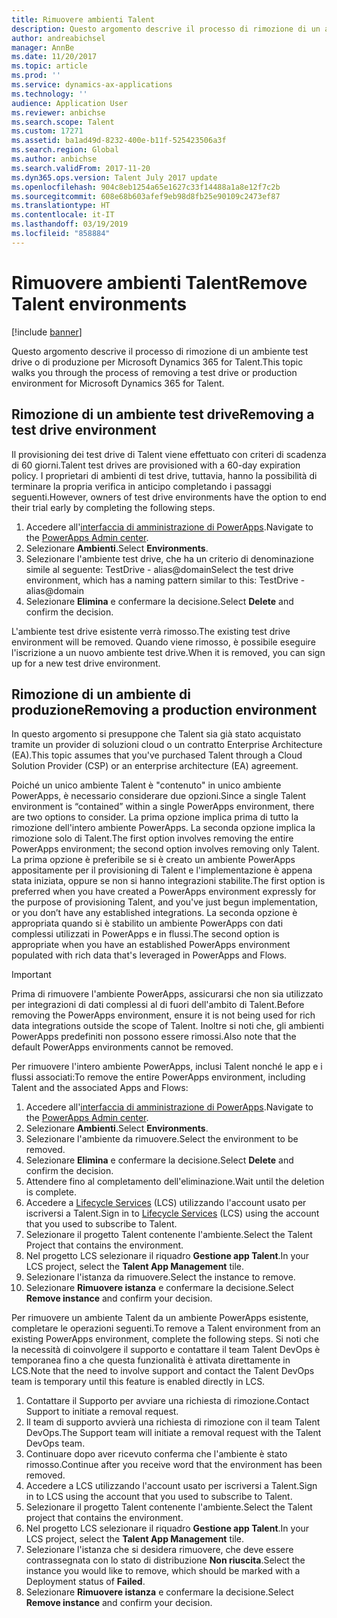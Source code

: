 ```yaml
---
title: Rimuovere ambienti Talent
description: Questo argomento descrive il processo di rimozione di un ambiente test drive o di produzione per Microsoft Dynamics 365 for Talent.
author: andreabichsel
manager: AnnBe
ms.date: 11/20/2017
ms.topic: article
ms.prod: ''
ms.service: dynamics-ax-applications
ms.technology: ''
audience: Application User
ms.reviewer: anbichse
ms.search.scope: Talent
ms.custom: 17271
ms.assetid: ba1ad49d-8232-400e-b11f-525423506a3f
ms.search.region: Global
ms.author: anbichse
ms.search.validFrom: 2017-11-20
ms.dyn365.ops.version: Talent July 2017 update
ms.openlocfilehash: 904c8eb1254a65e1627c33f14488a1a8e12f7c2b
ms.sourcegitcommit: 608e68b603afef9eb98d8fb25e90109c2473ef87
ms.translationtype: HT
ms.contentlocale: it-IT
ms.lasthandoff: 03/19/2019
ms.locfileid: "858884"
---
```

# <a name="remove-talent-environments"></a><span data-ttu-id="5d139-103">Rimuovere ambienti Talent</span><span class="sxs-lookup"><span data-stu-id="5d139-103">Remove Talent environments</span></span>

[!include [banner](includes/banner.md)]

<span data-ttu-id="5d139-104">Questo argomento descrive il processo di rimozione di un ambiente test drive o di produzione per Microsoft Dynamics 365 for Talent.</span><span class="sxs-lookup"><span data-stu-id="5d139-104">This topic walks you through the process of removing a test drive or production environment for Microsoft Dynamics 365 for Talent.</span></span>

## <a name="removing-a-test-drive-environment"></a><span data-ttu-id="5d139-105">Rimozione di un ambiente test drive</span><span class="sxs-lookup"><span data-stu-id="5d139-105">Removing a test drive environment</span></span>

<span data-ttu-id="5d139-106">Il provisioning dei test drive di Talent viene effettuato con criteri di scadenza di 60 giorni.</span><span class="sxs-lookup"><span data-stu-id="5d139-106">Talent test drives are provisioned with a 60-day expiration policy.</span></span> <span data-ttu-id="5d139-107">I proprietari di ambienti di test drive, tuttavia, hanno la possibilità di terminare la propria verifica in anticipo completando i passaggi seguenti.</span><span class="sxs-lookup"><span data-stu-id="5d139-107">However, owners of test drive environments have the option to end their trial early by completing the following steps.</span></span> 

1. <span data-ttu-id="5d139-108">Accedere all'[interfaccia di amministrazione di PowerApps](https://admin.businessplatform.microsoft.com/).</span><span class="sxs-lookup"><span data-stu-id="5d139-108">Navigate to the [PowerApps Admin center](https://admin.businessplatform.microsoft.com/).</span></span>
2. <span data-ttu-id="5d139-109">Selezionare **Ambienti**.</span><span class="sxs-lookup"><span data-stu-id="5d139-109">Select **Environments**.</span></span>
3. <span data-ttu-id="5d139-110">Selezionare l'ambiente test drive, che ha un criterio di denominazione simile al seguente: TestDrive - alias@domain</span><span class="sxs-lookup"><span data-stu-id="5d139-110">Select the test drive environment, which has a naming pattern similar to this: TestDrive - alias@domain</span></span>
4. <span data-ttu-id="5d139-111">Selezionare **Elimina** e confermare la decisione.</span><span class="sxs-lookup"><span data-stu-id="5d139-111">Select **Delete** and confirm the decision.</span></span> 

<span data-ttu-id="5d139-112">L'ambiente test drive esistente verrà rimosso.</span><span class="sxs-lookup"><span data-stu-id="5d139-112">The existing test drive environment will be removed.</span></span> <span data-ttu-id="5d139-113">Quando viene rimosso, è possibile eseguire l'iscrizione a un nuovo ambiente test drive.</span><span class="sxs-lookup"><span data-stu-id="5d139-113">When it is removed, you can sign up for a new test drive environment.</span></span> 

## <a name="removing-a-production-environment"></a><span data-ttu-id="5d139-114">Rimozione di un ambiente di produzione</span><span class="sxs-lookup"><span data-stu-id="5d139-114">Removing a production environment</span></span>

<span data-ttu-id="5d139-115">In questo argomento si presuppone che Talent sia già stato acquistato tramite un provider di soluzioni cloud o un contratto Enterprise Architecture (EA).</span><span class="sxs-lookup"><span data-stu-id="5d139-115">This topic assumes that you've purchased Talent through a Cloud Solution Provider (CSP) or an enterprise architecture (EA) agreement.</span></span> 

<span data-ttu-id="5d139-116">Poiché un unico ambiente Talent è "contenuto" in unico ambiente PowerApps, è necessario considerare due opzioni.</span><span class="sxs-lookup"><span data-stu-id="5d139-116">Since a single Talent environment is “contained” within a single PowerApps environment, there are two options to consider.</span></span> <span data-ttu-id="5d139-117">La prima opzione implica prima di tutto la rimozione dell'intero ambiente PowerApps. La seconda opzione implica la rimozione solo di Talent.</span><span class="sxs-lookup"><span data-stu-id="5d139-117">The first option involves removing the entire PowerApps environment; the second option involves removing only Talent.</span></span> <span data-ttu-id="5d139-118">La prima opzione è preferibile se si è creato un ambiente PowerApps appositamente per il provisioning di Talent e l'implementazione è appena stata iniziata, oppure se non si hanno integrazioni stabilite.</span><span class="sxs-lookup"><span data-stu-id="5d139-118">The first option is preferred when you have created a PowerApps environment expressly for the purpose of provisioning Talent, and you've just begun implementation, or you don’t have any established integrations.</span></span> <span data-ttu-id="5d139-119">La seconda opzione è appropriata quando si è stabilito un ambiente PowerApps con dati complessi utilizzati in PowerApps e in flussi.</span><span class="sxs-lookup"><span data-stu-id="5d139-119">The second option is appropriate when you have an established PowerApps environment populated with rich data that's leveraged in PowerApps and Flows.</span></span>

> [!Important]
> <span data-ttu-id="5d139-120">Prima di rimuovere l'ambiente PowerApps, assicurarsi che non sia utilizzato per integrazioni di dati complessi al di fuori dell'ambito di Talent.</span><span class="sxs-lookup"><span data-stu-id="5d139-120">Before removing the PowerApps environment, ensure it is not being used for rich data integrations outside the scope of Talent.</span></span> <span data-ttu-id="5d139-121">Inoltre si noti che, gli ambienti PowerApps predefiniti non possono essere rimossi.</span><span class="sxs-lookup"><span data-stu-id="5d139-121">Also note that the default PowerApps environments cannot be removed.</span></span> 

<span data-ttu-id="5d139-122">Per rimuovere l'intero ambiente PowerApps, inclusi Talent nonché le app e i flussi associati:</span><span class="sxs-lookup"><span data-stu-id="5d139-122">To remove the entire PowerApps environment, including Talent and the associated Apps and Flows:</span></span>

1. <span data-ttu-id="5d139-123">Accedere all'[interfaccia di amministrazione di PowerApps](https://admin.businessplatform.microsoft.com/).</span><span class="sxs-lookup"><span data-stu-id="5d139-123">Navigate to the [PowerApps Admin center](https://admin.businessplatform.microsoft.com/).</span></span>
2. <span data-ttu-id="5d139-124">Selezionare **Ambienti**.</span><span class="sxs-lookup"><span data-stu-id="5d139-124">Select **Environments**.</span></span>
3. <span data-ttu-id="5d139-125">Selezionare l'ambiente da rimuovere.</span><span class="sxs-lookup"><span data-stu-id="5d139-125">Select the environment to be removed.</span></span>
4. <span data-ttu-id="5d139-126">Selezionare **Elimina** e confermare la decisione.</span><span class="sxs-lookup"><span data-stu-id="5d139-126">Select **Delete** and confirm the decision.</span></span> 
5. <span data-ttu-id="5d139-127">Attendere fino al completamento dell'eliminazione.</span><span class="sxs-lookup"><span data-stu-id="5d139-127">Wait until the deletion is complete.</span></span>
6. <span data-ttu-id="5d139-128">Accedere a [Lifecycle Services](https://lcs.dynamics.com/Logon/Index) (LCS) utilizzando l'account usato per iscriversi a Talent.</span><span class="sxs-lookup"><span data-stu-id="5d139-128">Sign in to [Lifecycle Services](https://lcs.dynamics.com/Logon/Index) (LCS) using the account that you used to subscribe to Talent.</span></span> 
7. <span data-ttu-id="5d139-129">Selezionare il progetto Talent contenente l'ambiente.</span><span class="sxs-lookup"><span data-stu-id="5d139-129">Select the Talent Project that contains the environment.</span></span> 
8. <span data-ttu-id="5d139-130">Nel progetto LCS selezionare il riquadro **Gestione app Talent**.</span><span class="sxs-lookup"><span data-stu-id="5d139-130">In your LCS project, select the **Talent App Management** tile.</span></span> 
9. <span data-ttu-id="5d139-131">Selezionare l'istanza da rimuovere.</span><span class="sxs-lookup"><span data-stu-id="5d139-131">Select the instance to remove.</span></span> 
10. <span data-ttu-id="5d139-132">Selezionare **Rimuovere istanza** e confermare la decisione.</span><span class="sxs-lookup"><span data-stu-id="5d139-132">Select **Remove instance** and confirm your decision.</span></span>  

<span data-ttu-id="5d139-133">Per rimuovere un ambiente Talent da un ambiente PowerApps esistente, completare le operazioni seguenti.</span><span class="sxs-lookup"><span data-stu-id="5d139-133">To remove a Talent environment from an existing PowerApps environment, complete the following steps.</span></span> <span data-ttu-id="5d139-134">Si noti che la necessità di coinvolgere il supporto e contattare il team Talent DevOps è temporanea fino a che questa funzionalità è attivata direttamente in LCS.</span><span class="sxs-lookup"><span data-stu-id="5d139-134">Note that the need to involve support and contact the Talent DevOps team is temporary until this feature is enabled directly in LCS.</span></span>

1. <span data-ttu-id="5d139-135">Contattare il Supporto per avviare una richiesta di rimozione.</span><span class="sxs-lookup"><span data-stu-id="5d139-135">Contact Support to initiate a removal request.</span></span>
2. <span data-ttu-id="5d139-136">Il team di supporto avvierà una richiesta di rimozione con il team Talent DevOps.</span><span class="sxs-lookup"><span data-stu-id="5d139-136">The Support team will initiate a removal request with the Talent DevOps team.</span></span> 
3. <span data-ttu-id="5d139-137">Continuare dopo aver ricevuto conferma che l'ambiente è stato rimosso.</span><span class="sxs-lookup"><span data-stu-id="5d139-137">Continue after you receive word that the environment has been removed.</span></span>
4.  <span data-ttu-id="5d139-138">Accedere a LCS utilizzando l'account usato per iscriversi a Talent.</span><span class="sxs-lookup"><span data-stu-id="5d139-138">Sign in to LCS using the account that you used to subscribe to Talent.</span></span> 
5. <span data-ttu-id="5d139-139">Selezionare il progetto Talent contenente l'ambiente.</span><span class="sxs-lookup"><span data-stu-id="5d139-139">Select the Talent project that contains the environment.</span></span> 
6. <span data-ttu-id="5d139-140">Nel progetto LCS selezionare il riquadro **Gestione app Talent**.</span><span class="sxs-lookup"><span data-stu-id="5d139-140">In your LCS project, select the **Talent App Management** tile.</span></span> 
7. <span data-ttu-id="5d139-141">Selezionare l'istanza che si desidera rimuovere, che deve essere contrassegnata con lo stato di distribuzione **Non riuscita**.</span><span class="sxs-lookup"><span data-stu-id="5d139-141">Select the instance you would like to remove, which should be marked with a Deployment status of **Failed**.</span></span>
8. <span data-ttu-id="5d139-142">Selezionare **Rimuovere istanza** e confermare la decisione.</span><span class="sxs-lookup"><span data-stu-id="5d139-142">Select **Remove instance** and confirm your decision.</span></span> 

